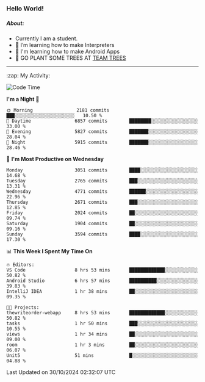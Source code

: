 ### Hello World!

##### About:
- Currently I am a student.
- 🌱 I’m learning how to make Interpreters
- 🌱 I'm learning how to make Android Apps
- 🌱 GO PLANT SOME TREES AT [TEAM TREES](https://teamtrees.org/)

---
  <summary>:zap: My Activity:</summary>
  
<!--START_SECTION:waka-->
![Code Time](http://img.shields.io/badge/Code%20Time-1%2C556%20hrs%2022%20mins-blue)

**I'm a Night 🦉** 

```text
🌞 Morning                2181 commits        ███░░░░░░░░░░░░░░░░░░░░░░   10.50 % 
🌆 Daytime                6857 commits        ████████░░░░░░░░░░░░░░░░░   33.00 % 
🌃 Evening                5827 commits        ███████░░░░░░░░░░░░░░░░░░   28.04 % 
🌙 Night                  5915 commits        ███████░░░░░░░░░░░░░░░░░░   28.46 % 
```
📅 **I'm Most Productive on Wednesday** 

```text
Monday                   3051 commits        ████░░░░░░░░░░░░░░░░░░░░░   14.68 % 
Tuesday                  2765 commits        ███░░░░░░░░░░░░░░░░░░░░░░   13.31 % 
Wednesday                4771 commits        ██████░░░░░░░░░░░░░░░░░░░   22.96 % 
Thursday                 2671 commits        ███░░░░░░░░░░░░░░░░░░░░░░   12.85 % 
Friday                   2024 commits        ██░░░░░░░░░░░░░░░░░░░░░░░   09.74 % 
Saturday                 1904 commits        ██░░░░░░░░░░░░░░░░░░░░░░░   09.16 % 
Sunday                   3594 commits        ████░░░░░░░░░░░░░░░░░░░░░   17.30 % 
```


📊 **This Week I Spent My Time On** 

```text
🔥 Editors: 
VS Code                  8 hrs 53 mins       █████████████░░░░░░░░░░░░   50.82 % 
Android Studio           6 hrs 57 mins       ██████████░░░░░░░░░░░░░░░   39.83 % 
IntelliJ IDEA            1 hr 38 mins        ██░░░░░░░░░░░░░░░░░░░░░░░   09.35 % 

🐱‍💻 Projects: 
thewriteorder-webapp     8 hrs 53 mins       █████████████░░░░░░░░░░░░   50.82 % 
tasks                    1 hr 50 mins        ███░░░░░░░░░░░░░░░░░░░░░░   10.55 % 
views                    1 hr 34 mins        ██░░░░░░░░░░░░░░░░░░░░░░░   09.00 % 
room                     1 hr 3 mins         ██░░░░░░░░░░░░░░░░░░░░░░░   06.07 % 
Unit5                    51 mins             █░░░░░░░░░░░░░░░░░░░░░░░░   04.88 % 
```


 Last Updated on 30/10/2024 02:32:07 UTC
<!--END_SECTION:waka-->
